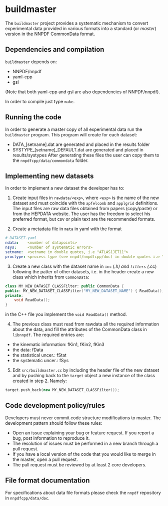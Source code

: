 # buildmaster

The `buildmaster` project provides a systematic mechanism to convert
experimental data provided in various formats into a standard (or *master*)
version in the NNPDF CommonData format.

## Dependencies and compilation

`buildmaster` depends on:

- NNPDF/nnpdf
- yaml-cpp
- gsl

(Note that both yaml-cpp and gsl are also dependencies of NNPDF/nnpdf).

In order to compile just type `make`.

## Running the code

In order to generate a master copy of all experimental data run the
`buildmaster` program. This program will create for each dataset:
- DATA_[setname].dat are generated and placed in the results folder
- SYSTYPE_[setname]_DEFAULT.dat are generated and placed in results/systypes
After generating these files the user can copy them to the `nnpdfcpp/data/commondata` folder.


## Implementing new datasets

In order to implement a new dataset the developer has to:

1. Create input files in `rawdata/<exp>`, where `<exp>` is the name of
the new dataset and must coincide with the `apfelcomb` and `applgrid`
definitions. The input files are raw data files obtained from papers
(copy/paste) or from the HEPDATA website. The user has the freedom to
select his preferred format, but csv or plain text are the recommended
formats.

2. Create a metadata file in `meta` in yaml with the format
```yaml
# DATASET.yaml
ndata:    <number of datapoints>
nsys:     <number of systematic errors>
setname:  <setname in double quotes, i.e "ATLAS1JET11">
proctype: <process type (see nnpdf/nnpdfcpp/doc) in double quotes i.e "JET")
```

3. Create a new class with the dataset name in `inc` (*.h) and
`filters` (*.cc) following the patter of other datasets, i.e. in the
header create a new class which inherits from `CommonData`:
```c++
class MY_NEW_DATASET_CLASSFilter: public CommonData {
public: MY_NEW_DATASET_CLASSFilter("MY_NEW_DATASET_NAME") { ReadData(); }
private:
	void ReadData();
}
```
in the C++ file you implement the `void ReadData()` method.

4. The previous class must read from rawdata all the required
information about the data, and fill the attributes of the CommonData
class in `libnnpdf`. The required entries are:
- the kinematic information: fKin1, fKin2, fKin3
- the data: fData
- the statistical uncer.: fStat
- the systematic uncer.: fSys

5. Edit `src/buildmaster.cc` by including the header file of the new
dataset and by pushing back to the `target` object a new instance of
the class created in step 2. Namely:
```c++
target.push_back(new MY_NEW_DATASET_CLASSFilter());
```

## Code development policy/rules

Developers must never commit code structure modifications to master. The development pattern should follow these rules:
- Open an issue explaining your bug or feature request. If you report a bug, post information to reproduce it.
- The resolution of issues must be performed in a new branch through a pull request.
- If you have a local version of the code that you would like to merge in the master, open a pull request.
- The pull request must be reviewed by at least 2 core developers.

## File format documentation

For specifications about data file formats please check the `nnpdf` repository in `nnpdfcpp/data/doc`.

